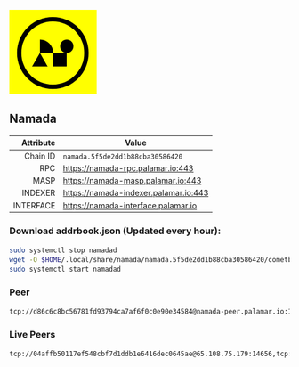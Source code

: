 ![Logo](https://raw.githubusercontent.com/Pa1amar/mainnets/refs/heads/main/namada/logo.png)
## Namada
| Attribute | Value |
|----------:|-------|
| Chain ID         | `namada.5f5de2dd1b88cba30586420` |
| RPC  | https://namada-rpc.palamar.io:443 |
| MASP  | https://namada-masp.palamar.io:443 |
| INDEXER | https://namada-indexer.palamar.io:443 |
| INTERFACE | https://namada-interface.palamar.io |

### Download addrbook.json (Updated every hour):
```bash
sudo systemctl stop namadad
wget -O $HOME/.local/share/namada/namada.5f5de2dd1b88cba30586420/cometbft/config/addrbook.json https://storage.palamar.io/mainnet/namada/addrbook.json
sudo systemctl start namadad
```
### Peer
```bash
tcp://d86c6c8bc56781fd93794ca7af6f0c0e90e34584@namada-peer.palamar.io:16656
```




























































































































































































































































































































































































































































































































































































































































































































































































































































































































































































































### Live Peers
```
tcp://04affb50117ef548cbf7d1ddb1e6416dec0645ae@65.108.75.179:14656,tcp://c8aa095d5e56815f1e34b738b40d6e7bc9d13760@95.216.65.183:26656,tcp://5a7f398e1517fd661689449971a4ec26dd0bea5e@80.241.215.77:26656,tcp://645f6ab7910801304cd264b129030c848243ca6b@142.132.194.124:19904,tcp://53b91a7a3929ced6d61c8ec3ca85502803a1f3e3@167.235.35.48:26656,tcp://ebc272824924ea1a27ea3183dd0b9ba713494f83@185.16.39.158:26656,tcp://a8187523daabbc053ec992cde9975f65a085da25@46.4.29.231:5000,tcp://e461529f0cfc2520dbad23d402906924fef602f9@65.109.26.242:26656,tcp://509f1e843cf881650a4151aa804ddd7a7188e88f@195.201.197.246:32656,tcp://94b60575033a7bb366101cb57ccb78073d97a446@167.235.35.48:26656,tcp://08771d75bf7f4421ce6e22c8742101c337e34eec@135.181.5.27:34200,tcp://7b2fcfb157212fe24797153b8dc30e05285285f4@212.83.33.148:26602
```
